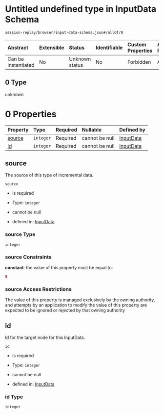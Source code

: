 # Untitled undefined type in InputData Schema

```txt
session-replay/browser/input-data-schema.json#/allOf/0
```



| Abstract            | Extensible | Status         | Identifiable | Custom Properties | Additional Properties | Access Restrictions | Defined In                                                                                              |
| :------------------ | :--------- | :------------- | :----------- | :---------------- | :-------------------- | :------------------ | :------------------------------------------------------------------------------------------------------ |
| Can be instantiated | No         | Unknown status | No           | Forbidden         | Allowed               | none                | [input-data-schema.json\*](../out/session-replay/browser/input-data-schema.json "open original schema") |

## 0 Type

unknown

# 0 Properties

| Property          | Type      | Required | Nullable       | Defined by                                                                                                                             |
| :---------------- | :-------- | :------- | :------------- | :------------------------------------------------------------------------------------------------------------------------------------- |
| [source](#source) | `integer` | Required | cannot be null | [InputData](input-data-schema-allof-0-properties-source.md "session-replay/browser/input-data-schema.json#/allOf/0/properties/source") |
| [id](#id)         | `integer` | Required | cannot be null | [InputData](input-data-schema-allof-0-properties-id.md "session-replay/browser/input-data-schema.json#/allOf/0/properties/id")         |

## source

The source of this type of incremental data.

`source`

* is required

* Type: `integer`

* cannot be null

* defined in: [InputData](input-data-schema-allof-0-properties-source.md "session-replay/browser/input-data-schema.json#/allOf/0/properties/source")

### source Type

`integer`

### source Constraints

**constant**: the value of this property must be equal to:

```json
5
```

### source Access Restrictions

The value of this property is managed exclusively by the owning authority, and attempts by an application to modify the value of this property are expected to be ignored or rejected by that owning authority

## id

Id for the target node for this InputData.

`id`

* is required

* Type: `integer`

* cannot be null

* defined in: [InputData](input-data-schema-allof-0-properties-id.md "session-replay/browser/input-data-schema.json#/allOf/0/properties/id")

### id Type

`integer`
